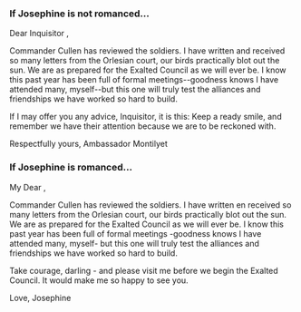 <h3> If Josephine is not romanced... </h3>

Dear Inquisitor <surname>,

Commander Cullen has reviewed the soldiers. I have written and received so many letters from the Orlesian court, our birds practically blot out the sun. We are as prepared for the Exalted Council as we will ever be. I know this past year has been full of formal meetings--goodness knows I have attended many, myself--but this one will truly test the alliances and friendships we have worked so hard to build.

If I may offer you any advice, Inquisitor, it is this: Keep a ready smile, and remember we have their attention because we are to be reckoned with.

Respectfully yours,
Ambassador Montilyet
<division>

<h3> If Josephine is romanced... </h3>

My Dear <playername>,

Commander Cullen has reviewed the soldiers. I have written en received so many letters from the Orlesian court, our birds practically blot out the sun. We are as prepared for the Exalted Council as we will ever be. I know this past year has been full of formal meetings -goodness knows I have attended many, myself- but this one will truly test the alliances and friendships we have worked so hard to build.

Take courage, darling - and please visit me before we begin the Exalted Council. It would make me so happy to see you.

Love,
Josephine
